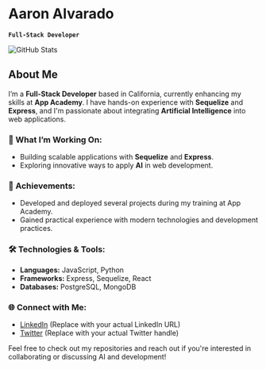 # Aaron Alvarado

**`Full-Stack Developer`**

![GitHub Stats](https://github-readme-stats.vercel.app/api?username=AaronAlvd&show_icons=true&count_private=true&hide=prs&hide_border=true)

## About Me

I’m a **Full-Stack Developer** based in California, currently enhancing my skills at **App Academy**. I have hands-on experience with **Sequelize** and **Express**, and I'm passionate about integrating **Artificial Intelligence** into web applications.

### 🚀 What I’m Working On:
- Building scalable applications with **Sequelize** and **Express**.
- Exploring innovative ways to apply **AI** in web development.

### 🌟 Achievements:
- Developed and deployed several projects during my training at App Academy.
- Gained practical experience with modern technologies and development practices.

### 🛠️ Technologies & Tools:
- **Languages:** JavaScript, Python
- **Frameworks:** Express, Sequelize, React
- **Databases:** PostgreSQL, MongoDB

### 🌐 Connect with Me:
- [LinkedIn](https://www.linkedin.com/in/your-profile) (Replace with your actual LinkedIn URL)
- [Twitter](https://twitter.com/your-profile) (Replace with your actual Twitter handle)

Feel free to check out my repositories and reach out if you're interested in collaborating or discussing AI and development!

